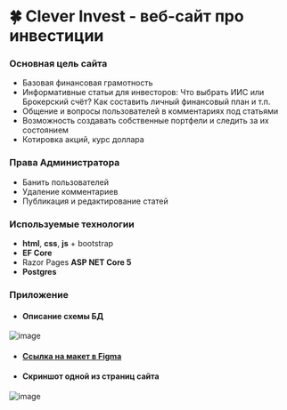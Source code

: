 # 🍀 Clever Invest - веб-сайт про инвестиции

### Основная цель сайта
- Базовая финансовая грамотность
- Информативные статьи для инвесторов: Что выбрать ИИС или Брокерский счёт? Как составить личный финансовый план и т.п. 
- Общение и вопросы пользователей в комментариях под статьями
- Возможность создавать собственные портфели и следить за их состоянием
- Котировка акций, курс доллара

### Права Администратора
- Банить пользователей
- Удаление комментариев
- Публикация и редактирование статей

### Используемые технологии
- **html**, **css**, **js** + bootstrap
- **EF Core**
- Razor Pages **ASP NET Core 5**
- **Postgres**

### Приложение
- #### Описание схемы БД
![image](https://drive.google.com/uc?export=view&id=15LWRdJTMz-v6AT_AGYKZD9TkZ7kj3kfx)
- #### [Ссылка на макет в Figma](https://www.figma.com/file/VeJtpMU3H2NqVJirSQDWX8/ClevInvest?node-id=0%3A1)
- #### Скриншот одной из страниц сайта
![image](https://drive.google.com/uc?export=view&id=1jtMf4NWNFrvHr-nb1UVAPB56k35W5bqc)
